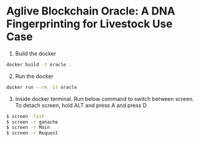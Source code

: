 # Aglive Blockchain Oracle: A DNA Fingerprinting for Livestock Use Case
1.  Build the docker
```bash
docker build -t oracle .
```
2. Run the docker
```bash
docker run --rm -it oracle
```
3. Inside docker terminal. Run below command to switch between screen. To detach screen, hold ALT and press A and press D
```bash
$ screen -list
$ screen -r ganache
$ screen -r Main
$ screen -r Request
```
